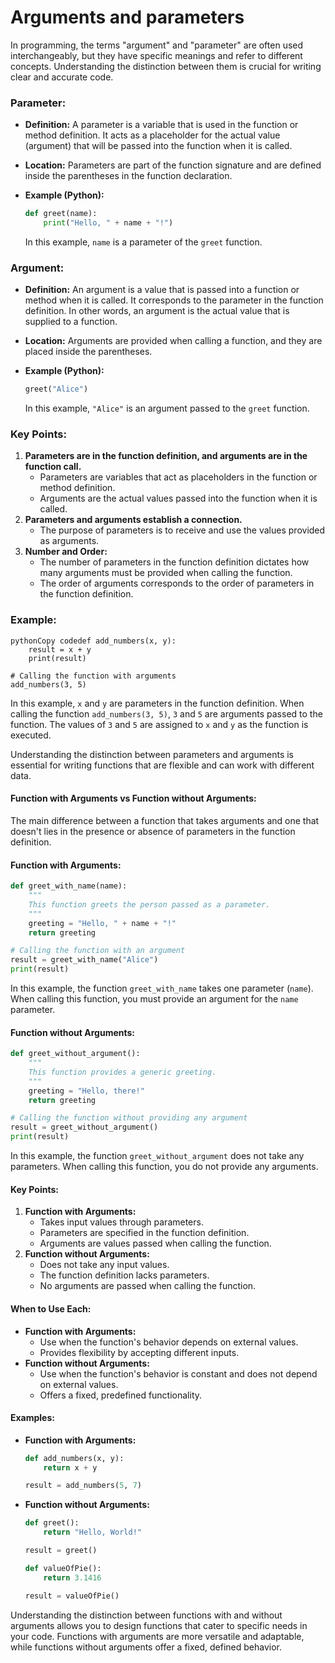 # Arguments and parameters

In programming, the terms "argument" and "parameter" are often used interchangeably, but they have specific meanings and refer to different concepts. Understanding the distinction between them is crucial for writing clear and accurate code.

### Parameter:

- **Definition:** A parameter is a variable that is used in the function or method definition. It acts as a placeholder for the actual value (argument) that will be passed into the function when it is called.

- **Location:** Parameters are part of the function signature and are defined inside the parentheses in the function declaration.

- **Example (Python):**

  ```python
  def greet(name):
      print("Hello, " + name + "!")
  ```

  In this example, `name` is a parameter of the `greet` function.

### Argument:

- **Definition:** An argument is a value that is passed into a function or method when it is called. It corresponds to the parameter in the function definition. In other words, an argument is the actual value that is supplied to a function.

- **Location:** Arguments are provided when calling a function, and they are placed inside the parentheses.

- **Example (Python):**

  ```python
  greet("Alice")
  ```

  In this example, `"Alice"` is an argument passed to the `greet` function.

### Key Points:

1. **Parameters are in the function definition, and arguments are in the function call.**
   - Parameters are variables that act as placeholders in the function or method definition.
   - Arguments are the actual values passed into the function when it is called.
2. **Parameters and arguments establish a connection.**
   - The purpose of parameters is to receive and use the values provided as arguments.
3. **Number and Order:**
   - The number of parameters in the function definition dictates how many arguments must be provided when calling the function.
   - The order of arguments corresponds to the order of parameters in the function definition.

### Example:

```
pythonCopy codedef add_numbers(x, y):
    result = x + y
    print(result)

# Calling the function with arguments
add_numbers(3, 5)
```

In this example, `x` and `y` are parameters in the function definition. When calling the function `add_numbers(3, 5)`, `3` and `5` are arguments passed to the function. The values of `3` and `5` are assigned to `x` and `y` as the function is executed.

Understanding the distinction between parameters and arguments is essential for writing functions that are flexible and can work with different data.

#### Function with Arguments vs Function without Arguments:

The main difference between a function that takes arguments and one that doesn't lies in the presence or absence of parameters in the function definition.

#### Function with Arguments:

```python
def greet_with_name(name):
    """
    This function greets the person passed as a parameter.
    """
    greeting = "Hello, " + name + "!"
    return greeting

# Calling the function with an argument
result = greet_with_name("Alice")
print(result)
```

In this example, the function `greet_with_name` takes one parameter (`name`). When calling this function, you must provide an argument for the `name` parameter.

#### Function without Arguments:

```python
def greet_without_argument():
    """
    This function provides a generic greeting.
    """
    greeting = "Hello, there!"
    return greeting

# Calling the function without providing any argument
result = greet_without_argument()
print(result)
```

In this example, the function `greet_without_argument` does not take any parameters. When calling this function, you do not provide any arguments.

#### Key Points:

1. **Function with Arguments:**
   - Takes input values through parameters.
   - Parameters are specified in the function definition.
   - Arguments are values passed when calling the function.
2. **Function without Arguments:**
   - Does not take any input values.
   - The function definition lacks parameters.
   - No arguments are passed when calling the function.

#### When to Use Each:

- **Function with Arguments:**
  - Use when the function's behavior depends on external values.
  - Provides flexibility by accepting different inputs.
- **Function without Arguments:**
  - Use when the function's behavior is constant and does not depend on external values.
  - Offers a fixed, predefined functionality.

#### Examples:

- **Function with Arguments:**

  ```python
  def add_numbers(x, y):
      return x + y
  
  result = add_numbers(5, 7)
  ```

- **Function without Arguments:**

  ```python
  def greet():
      return "Hello, World!"
  
  result = greet()
  
  def valueOfPie():
      return 3.1416
  
  result = valueOfPie()
  ```

Understanding the distinction between functions with and without arguments allows you to design functions that cater to specific needs in your code. Functions with arguments are more versatile and adaptable, while functions without arguments offer a fixed, defined behavior.